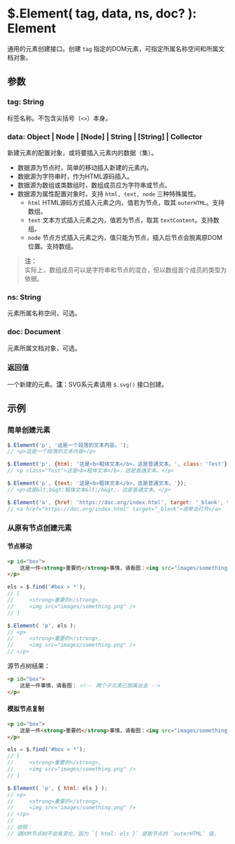 # $.Element( tag, data, ns, doc? ): Element

通用的元素创建接口。创建 `tag` 指定的DOM元素，可指定所属名称空间和所属文档对象。


## 参数

### tag: String

标签名称。不包含尖括号（`<>`）本身。


### data: Object | Node | [Node] | String | [String] | Collector

新建元素的配置对象，或将要插入元素内的数据（集）。

- 数据源为节点时，简单的移动插入新建的元素内。
- 数据源为字符串时，作为HTML源码插入。
- 数据源为数组或类数组时，数组成员应为字符串或节点。
- 数据源为属性配置对象时，支持 `html, text, node` 三种特殊属性。
    - `html` HTML源码方式插入元素之内，值若为节点，取其 `outerHTML`。支持数组。
    - `text` 文本方式插入元素之内，值若为节点，取其 `textContent`。支持数组。
    - `node` 节点方式插入元素之内，值只能为节点，插入后节点会脱离原DOM位置。支持数组。

> **注：**<br>
> 实际上，数组成员可以是字符串和节点的混合，但以数组首个成员的类型为依据。


### ns: String

元素所属名称空间，可选。


### doc: Document

元素所属文档对象，可选。


### 返回值

一个新建的元素。**注**：SVG系元素请用 `$.svg()` 接口创建。


## 示例

### 简单创建元素

```js
$.Element('p', '这是一个段落的文本内容。');
// <p>这是一个段落的文本内容</p>

$.Element('p', {html: '这是<b>粗体文本</b>，这是普通文本。', class: 'Test'});
// <p class="Test">这是<b>粗体文本</b>，这是普通文本。</p>

$.Element('p', {text: '这是<b>粗体文本</b>，这是普通文本。'});
// <p>这是&lt;b&gt;粗体文本&lt;/b&gt;，这是普通文本。</p>

$.Element('a', {href: 'https://doc.org/index.html', target: '_blank', text: '请单击打开'});
// <a href="https://doc.org/index.html" target="_blank">请单击打开</a>
```


### 从原有节点创建元素

#### 节点移动

```html
<p id="box">
    这是一件<strong>重要的</strong>事情，请看图：<img src="images/something.png" />
</p>
```

```js
els = $.find('#box > *');
// [
//     <strong>重要的</strong>,
//     <img src="images/something.png" />
// ]

$.Element( 'p', els );
// <p>
//     <strong>重要的</strong>,
//     <img src="images/something.png" />
// </p>
```

源节点树结果：

```html
<p id="box">
    这是一件事情，请看图： <!-- 两个子元素已脱离出去 -->
</p>
```


#### 模拟节点复制

```html
<p id="box">
    这是一件<strong>重要的</strong>事情，请看图：<img src="images/something.png" />
</p>
```

```js
els = $.find('#box > *');
// [
//     <strong>重要的</strong>,
//     <img src="images/something.png" />
// ]

$.Element( 'p', { html: els } );
// <p>
//     <strong>重要的</strong>,
//     <img src="images/something.png" />
// </p>
//
// 说明：
// 源DOM节点树不会有变化，因为 `{ html: els }` 是取节点的 `outerHTML` 值。
```
